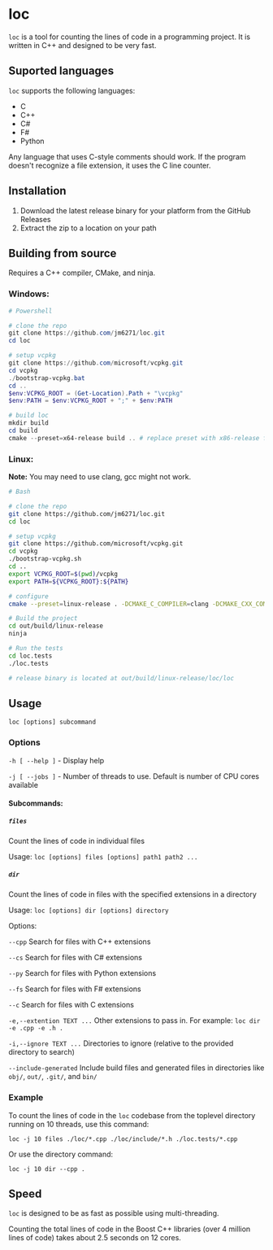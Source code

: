 # loc

```loc``` is a tool for counting the lines of code in a
programming project. It is written in C++ and designed to be very fast.

## Suported languages

```loc``` supports the following languages:

- C
- C++
- C#
- F#
- Python

Any language that uses C-style comments should work. If the program
doesn't recognize a file extension, it uses the C line counter.

## Installation

1. Download the latest release binary for your platform from the GitHub Releases
2. Extract the zip to a location on your path

## Building from source

Requires a C++ compiler, CMake, and ninja.

### Windows:

``` Powershell
# Powershell

# clone the repo
git clone https://github.com/jm6271/loc.git
cd loc

# setup vcpkg
git clone https://github.com/microsoft/vcpkg.git
cd vcpkg
./bootstrap-vcpkg.bat
cd ..
$env:VCPKG_ROOT = (Get-Location).Path + "\vcpkg"
$env:PATH = $env:VCPKG_ROOT + ";" + $env:PATH

# build loc
mkdir build
cd build
cmake --preset=x64-release build .. # replace preset with x86-release for 32-bit
```

### Linux:

**Note:** You may need to use clang, gcc might not work.

``` Bash
# Bash

# clone the repo
git clone https://github.com/jm6271/loc.git
cd loc

# setup vcpkg
git clone https://github.com/microsoft/vcpkg.git
cd vcpkg
./bootstrap-vcpkg.sh
cd ..
export VCPKG_ROOT=$(pwd)/vcpkg
export PATH=${VCPKG_ROOT}:${PATH}

# configure
cmake --preset=linux-release . -DCMAKE_C_COMPILER=clang -DCMAKE_CXX_COMPILER=clang++

# Build the project
cd out/build/linux-release
ninja

# Run the tests
cd loc.tests
./loc.tests

# release binary is located at out/build/linux-release/loc/loc
```

## Usage

```loc [options] subcommand```

### Options

```-h [ --help ]``` - Display help

```-j [ --jobs ]``` - Number of threads to use. Default is number of CPU cores available

#### Subcommands:

##### ```files```

Count the lines of code in individual files

Usage: ```loc [options] files [options] path1 path2 ...```

##### ```dir```

Count the lines of code in files with the specified
extensions in a directory

Usage: ```loc [options] dir [options] directory```

Options:

`--cpp` Search for files with C++ extensions

`--cs` Search for files with C# extensions

`--py` Search for files with Python extensions

`--fs` Search for files with F# extensions

`--c` Search for files with C extensions

`-e,--extention TEXT ...`  Other extensions to pass in.
For example: `loc dir -e .cpp -e .h .`

`-i,--ignore TEXT ...` Directories to ignore (relative to the provided directory to search)

`--include-generated` Include build files and generated files in directories like `obj/`, `out/`, `.git/`, and `bin/`

### Example

To count the lines of code in the ```loc``` codebase from 
the toplevel directory running on 10 threads, use this command:

```
loc -j 10 files ./loc/*.cpp ./loc/include/*.h ./loc.tests/*.cpp
```

Or use the directory command:

```
loc -j 10 dir --cpp .
```

## Speed

```loc``` is designed to be as fast as possible using multi-threading.

Counting the total lines of code in the Boost C++ libraries
(over 4 million lines of code) takes about 2.5 seconds on 12 cores.
